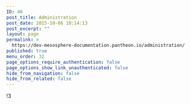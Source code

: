 ```yaml
---
ID: 40
post_title: Administration
post_date: 2015-10-06 10:14:13
post_excerpt: ""
layout: page
permalink: >
  https://dev-mesosphere-documentation.pantheon.io/administration/
published: true
menu_order: 32
page_options_require_authentication: false
page_options_show_link_unauthenticated: false
hide_from_navigation: false
hide_from_related: false
---
```

!3
